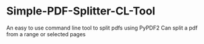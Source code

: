 # Simple-PDF-Splitter-CL-Tool

An easy to use command line tool to split pdfs using PyPDF2
Can split a pdf from a range or selected pages
